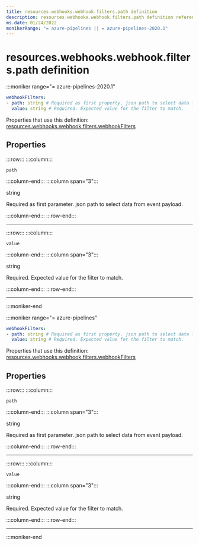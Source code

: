 ```yaml
---
title: resources.webhooks.webhook.filters.path definition
description: resources.webhooks.webhook.filters.path definition reference.
ms.date: 01/24/2022
monikerRange: "= azure-pipelines || = azure-pipelines-2020.1"
---
```


# resources.webhooks.webhook.filters.path definition


:::moniker range="= azure-pipelines-2020.1"

<!-- :::api-definition signature="webhookFilter{path,value}" version="azure-pipelines-2020.1"::: -->

```yaml
webhookFilters:
- path: string # Required as first property. json path to select data from event payload. 
  value: string # Required. Expected value for the filter to match. 
```


Properties that use this definition: [resources.webhooks.webhook.filters.webhookFilters](resources-webhooks-webhook-filters.md)

## Properties


<!-- :::api-property::: -->
:::row:::
  :::column:::
   <!-- :::api-property-name::: -->
   `path`
   <!-- :::api-property-name-end::: -->
  :::column-end:::
  :::column span="3":::
<!-- :::api-property-type::: --> 
string
<!-- :::api-property-type-end::: -->  
<!-- :::api-desc type="property"::: -->Required as first parameter. json path to select data from event payload. 
 <!-- :::api-desc-end::: -->
  :::column-end:::
:::row-end:::
<!-- :::api-property-end::: -->
___



<!-- :::api-property::: -->
:::row:::
  :::column:::
   <!-- :::api-property-name::: -->
   `value`
   <!-- :::api-property-name-end::: -->
  :::column-end:::
  :::column span="3":::
<!-- :::api-property-type::: --> 
string
<!-- :::api-property-type-end::: -->  
<!-- :::api-desc type="property"::: -->Required. Expected value for the filter to match. 
 <!-- :::api-desc-end::: -->
  :::column-end:::
:::row-end:::
<!-- :::api-property-end::: -->
___





<!-- :::api-definition-end::: -->

:::moniker-end

:::moniker range="= azure-pipelines"

<!-- :::api-definition signature="webhookFilter{path,value}" version="azure-pipelines"::: -->

```yaml
webhookFilters:
- path: string # Required as first property. json path to select data from event payload. 
  value: string # Required. Expected value for the filter to match. 
```


Properties that use this definition: [resources.webhooks.webhook.filters.webhookFilters](resources-webhooks-webhook-filters.md)

## Properties


<!-- :::api-property::: -->
:::row:::
  :::column:::
   <!-- :::api-property-name::: -->
   `path`
   <!-- :::api-property-name-end::: -->
  :::column-end:::
  :::column span="3":::
<!-- :::api-property-type::: --> 
string
<!-- :::api-property-type-end::: -->  
<!-- :::api-desc type="property"::: -->Required as first parameter. json path to select data from event payload. 
 <!-- :::api-desc-end::: -->
  :::column-end:::
:::row-end:::
<!-- :::api-property-end::: -->
___



<!-- :::api-property::: -->
:::row:::
  :::column:::
   <!-- :::api-property-name::: -->
   `value`
   <!-- :::api-property-name-end::: -->
  :::column-end:::
  :::column span="3":::
<!-- :::api-property-type::: --> 
string
<!-- :::api-property-type-end::: -->  
<!-- :::api-desc type="property"::: -->Required. Expected value for the filter to match. 
 <!-- :::api-desc-end::: -->
  :::column-end:::
:::row-end:::
<!-- :::api-property-end::: -->
___





<!-- :::api-definition-end::: -->

:::moniker-end


<!-- Remarks -->


<!-- Examples -->

